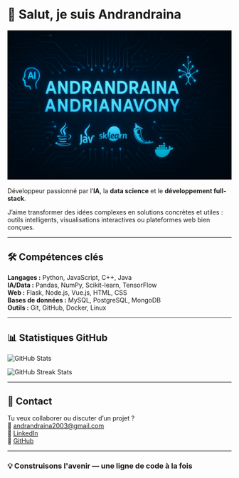 # 👋 Salut, je suis Andrandraina

![Banner](./GITHUB%20PROFILE%202.png)

Développeur passionné par l’**IA**, la **data science** et le **développement full-stack**.

J’aime transformer des idées complexes en solutions concrètes et utiles : outils intelligents, visualisations interactives ou plateformes web bien conçues.

---

## 🛠️ Compétences clés

**Langages :** Python, JavaScript, C++, Java  
**IA/Data :** Pandas, NumPy, Scikit-learn, TensorFlow  
**Web :** Flask, Node.js, Vue.js, HTML, CSS  
**Bases de données :** MySQL, PostgreSQL, MongoDB  
**Outils :** Git, GitHub, Docker, Linux

---

## 📊 Statistiques GitHub

![GitHub Stats](https://github-readme-stats.vercel.app/api?username=Andrandra1na&show_icons=true&theme=tokyonight#gh-light-mode-only)

![GitHub Streak Stats](https://github-readme-streak-stats.herokuapp.com/?user=Andrandra1na&theme=tokyonight#gh-light-mode-only)

---

## 🤝 Contact

Tu veux collaborer ou discuter d’un projet ?  
📩 [andrandraina2003@gmail.com](mailto:andrandraina2003@gmail.com)  
🔗 [LinkedIn](https://www.linkedin.com/in/andrandraina-andrianavony-592ba4288)  
🐙 [GitHub](https://github.com/Andrandra1na)

---

### 💡 Construisons l'avenir — une ligne de code à la fois

